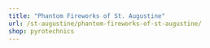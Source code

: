 ```yaml
---
title: "Phantom Fireworks of St. Augustine"
url: /st-augustine/phantom-fireworks-of-st-augustine/
shop: pyrotechnics
---
```

